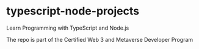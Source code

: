 # typescript-node-projects
Learn Programming with TypeScript and Node.js

The repo is part of the Certified Web 3 and Metaverse Developer Program
